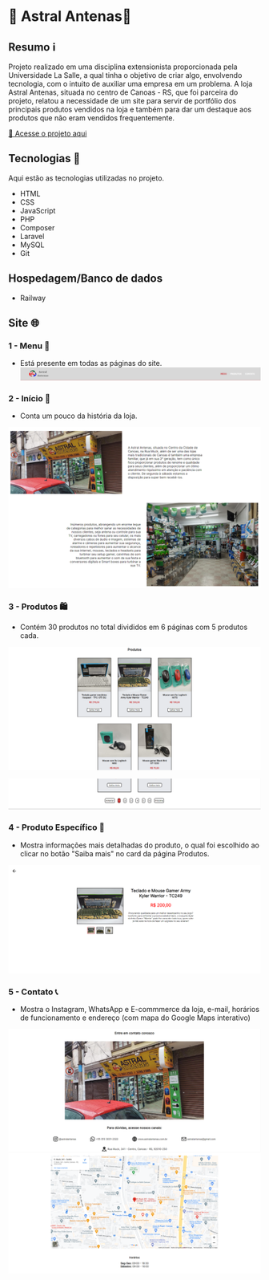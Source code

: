 # 📶 Astral Antenas📡

## Resumo ℹ️

Projeto realizado em uma disciplina extensionista proporcionada pela Universidade La Salle, a qual tinha o objetivo de criar algo, envolvendo tecnologia, com o intuito de auxiliar uma empresa em um problema. A loja Astral Antenas, situada no centro de Canoas - RS, que foi parceira do projeto, relatou a necessidade de um site para servir de portfólio dos principais produtos vendidos na loja e também para dar um destaque aos produtos que não eram vendidos frequentemente. 

[🔗 Acesse o projeto aqui](https://astralantenas.up.railway.app/)


## Tecnologias 🧰

Aqui estão as tecnologias utilizadas no projeto.

* HTML
* CSS
* JavaScript
* PHP
* Composer
* Laravel
* MySQL
* Git


## Hospedagem/Banco de dados
* Railway


## Site 🌐

### 1 - Menu 📌
* Está presente em todas as páginas do site.
![Imagem menu](./public/img/readme/menu.png)


### 2 - Início 🐣
* Conta um pouco da história da loja.

![Imagem página início](./public/img/readme/pagina_inicio.png)


### 3 - Produtos 🛍️
* Contém 30 produtos no total divididos em 6 páginas com 5 produtos cada.

![Produtos](./public/img/readme/produtos.png)

![Controle de paginação dos produtos](./public/img/readme/paginacao_produtos.png)

### 4 - Produto Específico 👀
* Mostra informações mais detalhadas do produto, o qual foi escolhido ao clicar no botão "Saiba mais" no card da página Produtos.

![Produto específico](./public/img/readme/produto_especifico.png)

### 5 - Contato 📞
* Mostra o Instagram, WhatsApp e E-commmerce da loja, e-mail, horários de funcionamento e endereço (com mapa do Google Maps interativo)

![Parte superior página de contato](./public/img/readme/pagina_contato_superior.png)
![Parte inferior página de contato](./public/img/readme/pagina_contato_inferior.png)
